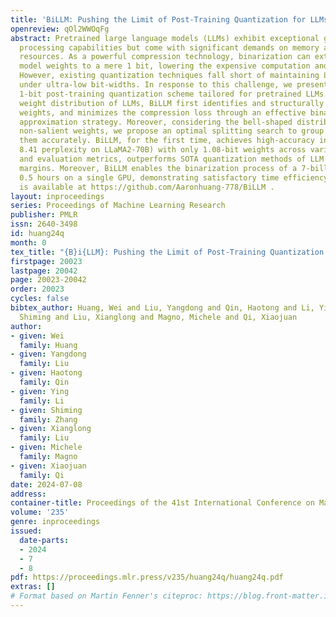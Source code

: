 ```yaml
---
title: 'BiLLM: Pushing the Limit of Post-Training Quantization for LLMs'
openreview: qOl2WWOqFg
abstract: Pretrained large language models (LLMs) exhibit exceptional general language
  processing capabilities but come with significant demands on memory and computational
  resources. As a powerful compression technology, binarization can extremely reduce
  model weights to a mere 1 bit, lowering the expensive computation and memory requirements.
  However, existing quantization techniques fall short of maintaining LLM performance
  under ultra-low bit-widths. In response to this challenge, we present BiLLM, a groundbreaking
  1-bit post-training quantization scheme tailored for pretrained LLMs. Based on the
  weight distribution of LLMs, BiLLM first identifies and structurally selects salient
  weights, and minimizes the compression loss through an effective binary residual
  approximation strategy. Moreover, considering the bell-shaped distribution of the
  non-salient weights, we propose an optimal splitting search to group and binarize
  them accurately. BiLLM, for the first time, achieves high-accuracy inference (e.g.
  8.41 perplexity on LLaMA2-70B) with only 1.08-bit weights across various LLM families
  and evaluation metrics, outperforms SOTA quantization methods of LLM by significant
  margins. Moreover, BiLLM enables the binarization process of a 7-billion LLM within
  0.5 hours on a single GPU, demonstrating satisfactory time efficiency. Our code
  is available at https://github.com/Aaronhuang-778/BiLLM .
layout: inproceedings
series: Proceedings of Machine Learning Research
publisher: PMLR
issn: 2640-3498
id: huang24q
month: 0
tex_title: "{B}i{LLM}: Pushing the Limit of Post-Training Quantization for {LLM}s"
firstpage: 20023
lastpage: 20042
page: 20023-20042
order: 20023
cycles: false
bibtex_author: Huang, Wei and Liu, Yangdong and Qin, Haotong and Li, Ying and Zhang,
  Shiming and Liu, Xianglong and Magno, Michele and Qi, Xiaojuan
author:
- given: Wei
  family: Huang
- given: Yangdong
  family: Liu
- given: Haotong
  family: Qin
- given: Ying
  family: Li
- given: Shiming
  family: Zhang
- given: Xianglong
  family: Liu
- given: Michele
  family: Magno
- given: Xiaojuan
  family: Qi
date: 2024-07-08
address:
container-title: Proceedings of the 41st International Conference on Machine Learning
volume: '235'
genre: inproceedings
issued:
  date-parts:
  - 2024
  - 7
  - 8
pdf: https://proceedings.mlr.press/v235/huang24q/huang24q.pdf
extras: []
# Format based on Martin Fenner's citeproc: https://blog.front-matter.io/posts/citeproc-yaml-for-bibliographies/
---
```

